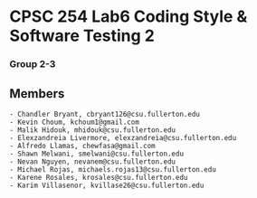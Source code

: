 # CPSC 254 Lab6 Coding Style & Software Testing 2
### Group 2-3

## Members
    - Chandler Bryant, cbryant126@csu.fullerton.edu
    - Kevin Choum, kchoum1@gmail.com
    - Malik Hidouk, mhidouk@csu.fullerton.edu
    - Elexzandreia Livermore, elexzandreia@csu.fullerton.edu
    - Alfredo Llamas, chewfasa@gmail.com
    - Shawn Melwani, smelwani@csu.fullerton.edu
    - Nevan Nguyen, nevanem@csu.fullerton.edu
    - Michael Rojas, michaels.rojas13@csu.fullerton.edu
    - Karene Rosales, krosales@csu.fullerton.edu 
    - Karim Villasenor, kvillase26@csu.fullerton.edu
